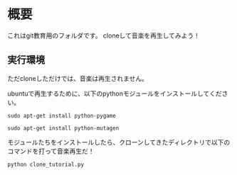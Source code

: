 # **概要**
これはgit教育用のフォルダです。
cloneして音楽を再生してみよう！

## **実行環境**
ただcloneしただけでは、音楽は再生されません。

ubuntuで再生するために、以下のpythonモジュールをインストールしてください。

`sudo apt-get install python-pygame`

`sudo apt-get install python-mutagen`

モジュールたちをインストールしたら、クローンしてきたディレクトリで以下のコマンドを打って音楽再生だ！

`python clone_tutorial.py`
